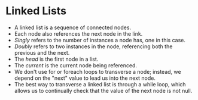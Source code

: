 # Linked Lists
- A linked list is a sequence of connected nodes.
- Each node also references the next node in the link.
- *Singly* refers to the number of instances a node has, one in this case.
- *Doubly* refers to two instances in the node, referencing both the previous and the next.
- The *head* is the first node in a list.
- The *current* is the current node being referenced.
- We don't use for or foreach loops to transverse a node; instead, we depend on the "next" value to lead us into the next node.
- The best way to transverse a linked list is through a while loop, which allows us to continually check that the value of the next node is not null.
